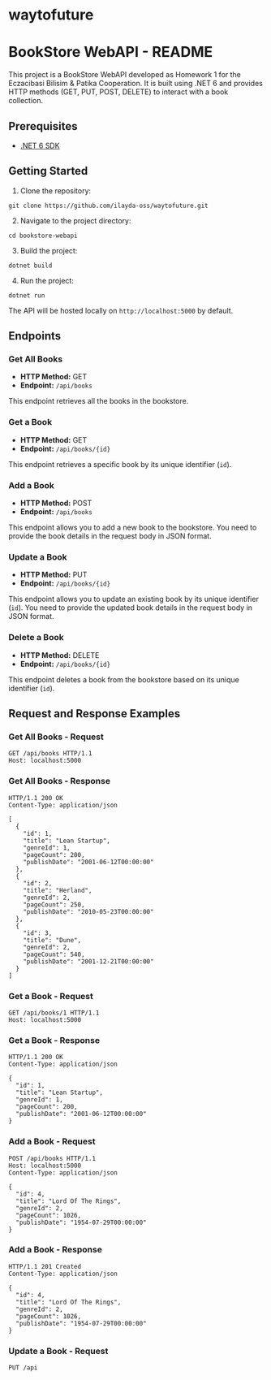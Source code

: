 # waytofuture
# BookStore WebAPI - README

This project is a BookStore WebAPI developed as Homework 1 for the Eczacibasi Bilisim & Patika Cooperation. It is built using .NET 6 and provides HTTP methods (GET, PUT, POST, DELETE) to interact with a book collection.

## Prerequisites
- [.NET 6 SDK](https://dotnet.microsoft.com/download/dotnet/6.0)

## Getting Started

1. Clone the repository:

```
git clone https://github.com/ilayda-oss/waytofuture.git
```

2. Navigate to the project directory:

```
cd bookstore-webapi
```

3. Build the project:

```
dotnet build
```

4. Run the project:

```
dotnet run
```

The API will be hosted locally on `http://localhost:5000` by default.

## Endpoints

### Get All Books

- **HTTP Method:** GET
- **Endpoint:** `/api/books`

This endpoint retrieves all the books in the bookstore.

### Get a Book

- **HTTP Method:** GET
- **Endpoint:** `/api/books/{id}`

This endpoint retrieves a specific book by its unique identifier (`id`).

### Add a Book

- **HTTP Method:** POST
- **Endpoint:** `/api/books`

This endpoint allows you to add a new book to the bookstore. You need to provide the book details in the request body in JSON format.

### Update a Book

- **HTTP Method:** PUT
- **Endpoint:** `/api/books/{id}`

This endpoint allows you to update an existing book by its unique identifier (`id`). You need to provide the updated book details in the request body in JSON format.

### Delete a Book

- **HTTP Method:** DELETE
- **Endpoint:** `/api/books/{id}`

This endpoint deletes a book from the bookstore based on its unique identifier (`id`).

## Request and Response Examples

### Get All Books - Request

```http
GET /api/books HTTP/1.1
Host: localhost:5000
```

### Get All Books - Response

```http
HTTP/1.1 200 OK
Content-Type: application/json

[
  {
    "id": 1,
    "title": "Lean Startup",
    "genreId": 1,
    "pageCount": 200,
    "publishDate": "2001-06-12T00:00:00"
  },
  {
    "id": 2,
    "title": "Herland",
    "genreId": 2,
    "pageCount": 250,
    "publishDate": "2010-05-23T00:00:00"
  },
  {
    "id": 3,
    "title": "Dune",
    "genreId": 2,
    "pageCount": 540,
    "publishDate": "2001-12-21T00:00:00"
  }
]
```

### Get a Book - Request

```http
GET /api/books/1 HTTP/1.1
Host: localhost:5000
```

### Get a Book - Response

```http
HTTP/1.1 200 OK
Content-Type: application/json

{
  "id": 1,
  "title": "Lean Startup",
  "genreId": 1,
  "pageCount": 200,
  "publishDate": "2001-06-12T00:00:00"
}
```

### Add a Book - Request

```http
POST /api/books HTTP/1.1
Host: localhost:5000
Content-Type: application/json

{
  "id": 4,
  "title": "Lord Of The Rings",
  "genreId": 2,
  "pageCount": 1026,
  "publishDate": "1954-07-29T00:00:00"
}
```

### Add a Book - Response

```http
HTTP/1.1 201 Created
Content-Type: application/json

{
  "id": 4,
  "title": "Lord Of The Rings",
  "genreId": 2,
  "pageCount": 1026,
  "publishDate": "1954-07-29T00:00:00"
}
```

### Update a Book - Request

```http
PUT /api
